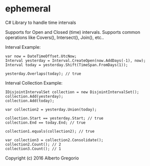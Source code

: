 # ephemeral
C# Library to handle time intervals

Supports for Open and Closed (time) intervals.
Supports common operations like Covers(), Intersect(), Join(), etc..


Interval Example:

```
var now = DateTimeOffset.UtcNow;
Interval yesterday = Interval.CreateOpen(now.AddDays(-1), now);
Interval today = yesterday.Shift(TimeSpan.FromDays(1));

yesterday.Overlaps(today); // true
```

Interval Collection Example:

```
IDisjointIntervalSet collection = new DisjointIntervalSet();
collection.Add(yesterday);
collection.Add(today);

var collection2 = yesterday.Union(today);

collection.Start == yesterday.Start; // true
collection.End == today.End; // true

collection1.equals(collection2); // true

var collection3 = collection2.Consolidate();
collection2.Count(); // 2
collection3.Count(); // 1

```


Copyright (c) 2016 Alberto Gregorio

